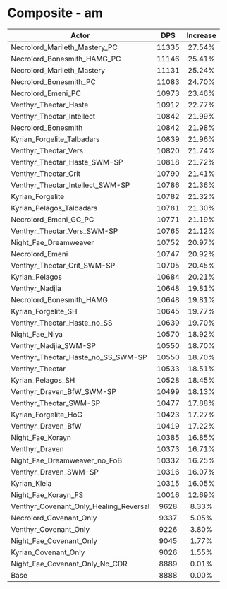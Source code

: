 # Composite - am
| Actor | DPS | Increase |
|---|:---:|:---:|
|Necrolord_Marileth_Mastery_PC|11335|27.54%|
|Necrolord_Bonesmith_HAMG_PC|11146|25.41%|
|Necrolord_Marileth_Mastery|11131|25.24%|
|Necrolord_Bonesmith_PC|11083|24.70%|
|Necrolord_Emeni_PC|10973|23.46%|
|Venthyr_Theotar_Haste|10912|22.77%|
|Venthyr_Theotar_Intellect|10842|21.99%|
|Necrolord_Bonesmith|10842|21.98%|
|Kyrian_Forgelite_Talbadars|10839|21.96%|
|Venthyr_Theotar_Vers|10820|21.74%|
|Venthyr_Theotar_Haste_SWM-SP|10818|21.72%|
|Venthyr_Theotar_Crit|10790|21.41%|
|Venthyr_Theotar_Intellect_SWM-SP|10786|21.36%|
|Kyrian_Forgelite|10782|21.32%|
|Kyrian_Pelagos_Talbadars|10781|21.30%|
|Necrolord_Emeni_GC_PC|10771|21.19%|
|Venthyr_Theotar_Vers_SWM-SP|10765|21.12%|
|Night_Fae_Dreamweaver|10752|20.97%|
|Necrolord_Emeni|10747|20.92%|
|Venthyr_Theotar_Crit_SWM-SP|10705|20.45%|
|Kyrian_Pelagos|10684|20.21%|
|Venthyr_Nadjia|10648|19.81%|
|Necrolord_Bonesmith_HAMG|10648|19.81%|
|Kyrian_Forgelite_SH|10645|19.77%|
|Venthyr_Theotar_Haste_no_SS|10639|19.70%|
|Night_Fae_Niya|10570|18.92%|
|Venthyr_Nadjia_SWM-SP|10550|18.70%|
|Venthyr_Theotar_Haste_no_SS_SWM-SP|10550|18.70%|
|Venthyr_Theotar|10533|18.51%|
|Kyrian_Pelagos_SH|10528|18.45%|
|Venthyr_Draven_BfW_SWM-SP|10499|18.13%|
|Venthyr_Theotar_SWM-SP|10477|17.88%|
|Kyrian_Forgelite_HoG|10423|17.27%|
|Venthyr_Draven_BfW|10419|17.22%|
|Night_Fae_Korayn|10385|16.85%|
|Venthyr_Draven|10373|16.71%|
|Night_Fae_Dreamweaver_no_FoB|10332|16.25%|
|Venthyr_Draven_SWM-SP|10316|16.07%|
|Kyrian_Kleia|10315|16.05%|
|Night_Fae_Korayn_FS|10016|12.69%|
|Venthyr_Covenant_Only_Healing_Reversal|9628|8.33%|
|Necrolord_Covenant_Only|9337|5.05%|
|Venthyr_Covenant_Only|9226|3.80%|
|Night_Fae_Covenant_Only|9045|1.77%|
|Kyrian_Covenant_Only|9026|1.55%|
|Night_Fae_Covenant_Only_No_CDR|8889|0.01%|
|Base|8888|0.00%|
